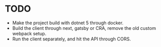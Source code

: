# TODO

- Make the project build with dotnet 5 through docker.
- Build the client through next, gatsby or CRA, remove the old custom webpack setup.
- Run the client separately, and hit the API through CORS.
